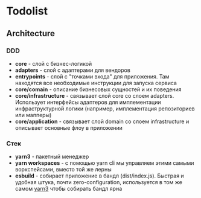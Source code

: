 # Todolist

## Architecture

### DDD

- **core** - слой с бизнес-логикой
- **adapters** - слой с адаптерами для вендоров
- **entrypoints** - слой с "точками входа" для приложения. Там находятся все необходимые инструкции для запуска сервиса
- **core/comain** - описание бизнесовых сущностей и их поведения
- **core/infrastructure** - связывает слой core со слоем adapters. Использует интерфейсы адаптеров для имплементации инфраструктурной логики (например, имплементация репозиториев или мапперы)
- **core/application** - связывает слой domain со слоем infrastructure и описывает основные флоу в приложении

### Стек

- **yarn3** - пакетный менеджер
- **yarn workspaces** - с помощью yarn cli мы управляем этими самыми воркспейсами, вместо той же лерны
- **esbuild** - собирает приложение в бандл (dist/index.js). Быстрая и удобная штука, почти zero-configuration, используется в том же самом [yarn3](https://github.com/yarnpkg/berry/blob/master/packages/yarnpkg-builder/sources/commands/build/bundle.ts#L116) чтобы собирать бандл ярна

